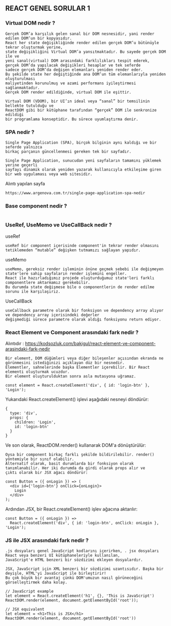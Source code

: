 ## REACT GENEL SORULAR 1

### Virtual DOM nedir ?
```
Gerçek DOM’a karşılık gelen sanal bir DOM nesnesidir, yani render edilen DOM’un bir kopyasıdır. 
React her state değişikliğinde render edilen gerçek DOM’u bütünüyle tekrar oluşturmak yerine, 
state değişikliğini Virtual DOM’a yansıtmaktadır. Bu sayede gerçek DOM ile ve 
yeni sanal(virtual) DOM arasındaki farklılıkları tespit ederek, 
gerçek DOM’da yapılacak değişikleri hesaplar ve tek seferde 
sadece gerçek DOM’da değişen elemanları yeniden render eder. 
Bu şekilde state her değiştiğinde ana DOM’un tüm elemanlarıyla yeniden oluşturulması 
maliyetinden korunulmuş ve azami performans iyileştirmesi sağlanmaktadır. 
Gerçek DOM render edildiğinde, virtual DOM ile eşittir. 
```
```
Virtual DOM (VDOM), bir UI’ın ideal veya “sanal” bir temsilinin bellekte tutulduğu ve 
ReactDOM gibi bir kütüphane tarafından “gerçek” DOM ​​ile senkronize edildiği 
bir programlama konseptidir. Bu sürece uyumlaştırma denir.
```
### SPA nedir ?
```
Single Page Application (SPA), birçok bilginin aynı kaldığı ve bir seferde yalnızca 
birkaç parçanın güncellenmesi gereken tek bir sayfadır.

Single Page Application, sunucudan yeni sayfaların tamamını yüklemek yerine geçerli 
sayfayı dinamik olarak yeniden yazarak kullanıcıyla etkileşime giren bir web uygulaması veya web sitesidir.
```
Alıntı yapılan sayfa
```
https://www.argenova.com.tr/single-page-application-spa-nedir
```
### Base component nedir ?
```

```
### UseRef, UseMemo ve UseCallBack nedir ?
useRef
```
useRef bir component içerisinde component'in tekrar render olmasını tetiklemeden “mutable” değişken tutmamızı sağlayan yapıdır.
```
useMemo
```
useMemo, gereksiz render işleminin önüne geçmek sebebi ile değişmeyen state'lere sahip sayfaların render işlemini engeller. 
React ile hazırladığımız projede oluşturduğumuz state'leri farklı componentlere aktarmamız gerekebilir. 
Bu durumda state değişmese bile o componentlerin de render edilme sorunu ile karşılaşırız.
```
UseCallBack
```
useCallback parametre olarak bir fonksiyon ve dependency array alıyor ve dependency array içerisindeki değerler 
değişmediği sürece parametre olarak aldığı fonksiyonu return ediyor.
```

### React Element ve Component arasındaki fark nedir ?
Alıntıdır : https://kodsozluk.com/bakigul/react-element-ve-component-arasindaki-fark-nedir
```
Bir element, DOM düğümleri veya diğer bileşenler açısından ekranda ne görünmesini istediğinizi açıklayan düz bir nesnedir. 
Elementler, sahnelerinde başka Elementler içerebilir. Bir React elementi oluşturmak ucuzdur. 
Bir element oluşturulduktan sonra asla mutasyona uğramaz.

const element = React.createElement('div', { id: 'login-btn' }, 'Login');
```
Yukarıdaki React.createElement() işlevi aşağıdaki nesneyi döndürür:
```
{
  type: 'div',
  props: {
    children: 'Login',
    id: 'login-btn'
  }
}
```
Ve son olarak, ReactDOM.render() kullanarak DOM'a dönüştürülür:
```
Oysa bir component birkaç farklı şekilde bildirilebilir. render() yöntemiyle bir sınıf olabilir. 
Alternatif olarak, basit durumlarda bir fonksiyon olarak tanımlanabilir. Her iki durumda da girdi olarak props alır ve 
çıktı olarak bir JSX ağacı döndürür:

const Button = ({ onLogin }) => (
  <div id={'login-btn'} onClick={onLogin}>
    Login
  </div>
);
```
Ardından JSX, bir React.createElement() işlev ağacına aktarılır:
```
const Button = ({ onLogin }) =>
  React.createElement('div', { id: 'login-btn', onClick: onLogin }, 'Login');
```

### JS ile JSX arasındaki fark nedir ? 
```
.js dosyaları genel JavaScript kodlarını içerirken, . jsx dosyaları React veya benzeri UI kütüphaneleriyle kullanılan,
JavaScript'e HTML benzeri bir sözdizimi ekleyen dosyalardır.

JSX, JavaScript için XML benzeri bir sözdizimi uzantısıdır. Başka bir deyişle, HTML'yi JavaScript ile birleştirir! 
Bu çok büyük bir avantaj çünkü DOM'umuzun nasıl görüneceğini görselleştirmek daha kolay.
```
```
// JavaScript example
let element = React.createElement('h1', {}, 'This is JavaScript')
ReactDOM.render(element, document.getElementById('root'));

// JSX equivalent
let element = <h1>This is JSX</h1>
ReactDOM.render(element, document.getElementById('root'))
```


